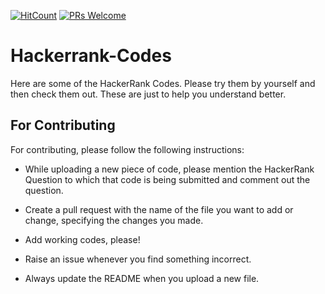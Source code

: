 [![HitCount](http://hits.dwyl.com/swapnanildutta/Hackerrank-Codes.svg)](http://hits.dwyl.com/swapnanildutta/Hackerrank-Codes)
[![PRs Welcome](https://img.shields.io/badge/PRs-welcome-brightgreen.svg?style=flat-square)](http://makeapullrequest.com) 
# Hackerrank-Codes

Here are some of the HackerRank Codes. Please try them by yourself and then check them out. These are just to help you understand better.

## For Contributing

For contributing, please follow the following instructions:


- While uploading a new piece of code, please mention the HackerRank Question to which that code is being submitted and comment out the question.

- Create a pull request with the name of the file you want to add or change, specifying the changes you made.

- Add working codes, please!

- Raise an issue whenever you find something incorrect.

- Always update the README when you upload a new file.
